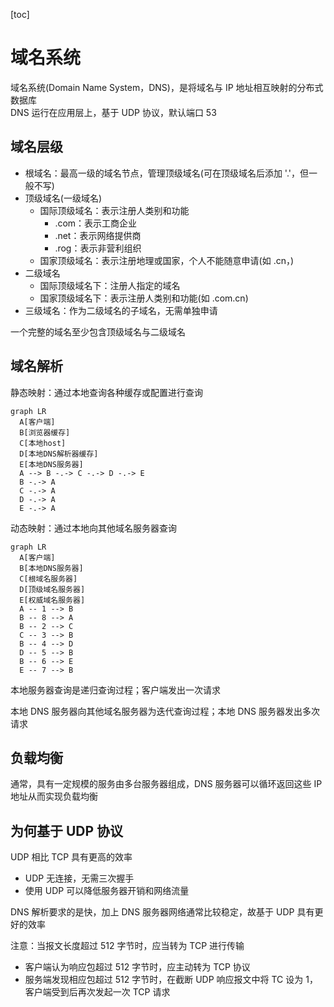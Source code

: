 [toc]

# 域名系统

域名系统(Domain Name System，DNS)，是将域名与 IP 地址相互映射的分布式数据库 <br>
DNS 运行在应用层上，基于 UDP 协议，默认端口 53

## 域名层级

- 根域名：最高一级的域名节点，管理顶级域名(可在顶级域名后添加 '.'，但一般不写)
- 顶级域名(一级域名)
  - 国际顶级域名：表示注册人类别和功能
    - .com：表示工商企业
    - .net：表示网络提供商
    - .rog：表示非营利组织
  - 国家顶级域名：表示注册地理或国家，个人不能随意申请(如 .cn，)
- 二级域名
  - 国际顶级域名下：注册人指定的域名
  - 国家顶级域名下：表示注册人类别和功能(如 .com.cn)
- 三级域名：作为二级域名的子域名，无需单独申请

一个完整的域名至少包含顶级域名与二级域名

## 域名解析

静态映射：通过本地查询各种缓存或配置进行查询

```mermaid
graph LR
  A[客户端]
  B[浏览器缓存]
  C[本地host]
  D[本地DNS解析器缓存]
  E[本地DNS服务器]
  A --> B -.-> C -.-> D -.-> E
  B -.-> A
  C -.-> A
  D -.-> A
  E -.-> A
```

动态映射：通过本地向其他域名服务器查询

```mermaid
graph LR
  A[客户端]
  B[本地DNS服务器]
  C[根域名服务器]
  D[顶级域名服务器]
  E[权威域名服务器]
  A -- 1 --> B
  B -- 8 --> A
  B -- 2 --> C
  C -- 3 --> B
  B -- 4 --> D
  D -- 5 --> B
  B -- 6 --> E
  E -- 7 --> B
```

本地服务器查询是递归查询过程；客户端发出一次请求

本地 DNS 服务器向其他域名服务器为迭代查询过程；本地 DNS 服务器发出多次请求

## 负载均衡

通常，具有一定规模的服务由多台服务器组成，DNS 服务器可以循环返回这些 IP 地址从而实现负载均衡

## 为何基于 UDP 协议

UDP 相比 TCP 具有更高的效率

- UDP 无连接，无需三次握手
- 使用 UDP 可以降低服务器开销和网络流量

DNS 解析要求的是快，加上 DNS 服务器网络通常比较稳定，故基于 UDP 具有更好的效率

注意：当报文长度超过 512 字节时，应当转为 TCP 进行传输

- 客户端认为响应包超过 512 字节时，应主动转为 TCP 协议
- 服务端发现相应包超过 512 字节时，在截断 UDP 响应报文中将 TC 设为 1，客户端受到后再次发起一次 TCP 请求
